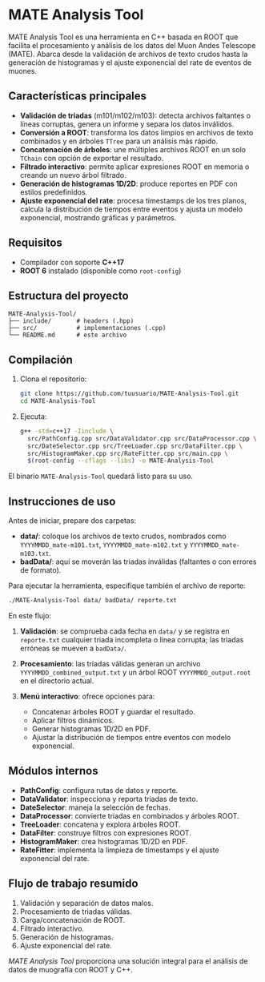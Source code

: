 # MATE Analysis Tool

MATE Analysis Tool es una herramienta en C++ basada en ROOT que facilita el procesamiento y análisis de los datos del Muon Andes Telescope (MATE). Abarca desde la validación de archivos de texto crudos hasta la generación de histogramas y el ajuste exponencial del rate de eventos de muones.

## Características principales

* **Validación de triadas** (m101/m102/m103): detecta archivos faltantes o líneas corruptas, genera un informe y separa los datos inválidos.
* **Conversión a ROOT**: transforma los datos limpios en archivos de texto combinados y en árboles `TTree` para un análisis más rápido.
* **Concatenación de árboles**: une múltiples archivos ROOT en un solo `TChain` con opción de exportar el resultado.
* **Filtrado interactivo**: permite aplicar expresiones ROOT en memoria o creando un nuevo árbol filtrado.
* **Generación de histogramas 1D/2D**: produce reportes en PDF con estilos predefinidos.
* **Ajuste exponencial del rate**: procesa timestamps de los tres planos, calcula la distribución de tiempos entre eventos y ajusta un modelo exponencial, mostrando gráficas y parámetros.

## Requisitos

* Compilador con soporte **C++17**
* **ROOT 6** instalado (disponible como `root-config`)

## Estructura del proyecto

```
MATE-Analysis-Tool/
├── include/       # headers (.hpp)
├── src/           # implementaciones (.cpp)
└── README.md      # este archivo
```

## Compilación

1. Clona el repositorio:

   ```sh
   git clone https://github.com/tuusuario/MATE-Analysis-Tool.git
   cd MATE-Analysis-Tool
   ```
2. Ejecuta:

   ```sh
   g++ -std=c++17 -Iinclude \
     src/PathConfig.cpp src/DataValidator.cpp src/DataProcessor.cpp \
     src/DateSelector.cpp src/TreeLoader.cpp src/DataFilter.cpp \
     src/HistogramMaker.cpp src/RateFitter.cpp src/main.cpp \
     $(root-config --cflags --libs) -o MATE-Analysis-Tool
   ```

El binario `MATE-Analysis-Tool` quedará listo para su uso.

## Instrucciones de uso

Antes de iniciar, prepare dos carpetas:

* **data/**: coloque los archivos de texto crudos, nombrados como `YYYYMMDD_mate-m101.txt`, `YYYYMMDD_mate-m102.txt` y `YYYYMMDD_mate-m103.txt`.
* **badData/**: aquí se moverán las triadas inválidas (faltantes o con errores de formato).

Para ejecutar la herramienta, especifique también el archivo de reporte:

```sh
./MATE-Analysis-Tool data/ badData/ reporte.txt
```

En este flujo:

1. **Validación**: se comprueba cada fecha en `data/` y se registra en `reporte.txt` cualquier triada incompleta o línea corrupta; las triadas erróneas se mueven a `badData/`.
2. **Procesamiento**: las triadas válidas generan un archivo `YYYYMMDD_combined_output.txt` y un árbol ROOT `YYYYMMDD_output.root` en el directorio actual.
3. **Menú interactivo**: ofrece opciones para:

   * Concatenar árboles ROOT y guardar el resultado.
   * Aplicar filtros dinámicos.
   * Generar histogramas 1D/2D en PDF.
   * Ajustar la distribución de tiempos entre eventos con modelo exponencial.

## Módulos internos

* **PathConfig**: configura rutas de datos y reporte.
* **DataValidator**: inspecciona y reporta triadas de texto.
* **DateSelector**: maneja la selección de fechas.
* **DataProcessor**: convierte triadas en combinados y árboles ROOT.
* **TreeLoader**: concatena y explora árboles ROOT.
* **DataFilter**: construye filtros con expresiones ROOT.
* **HistogramMaker**: crea histogramas 1D/2D en PDF.
* **RateFitter**: implementa la limpieza de timestamps y el ajuste exponencial del rate.

## Flujo de trabajo resumido

1. Validación y separación de datos malos.
2. Procesamiento de triadas válidas.
3. Carga/concatenación de ROOT.
4. Filtrado interactivo.
5. Generación de histogramas.
6. Ajuste exponencial del rate.


*MATE Analysis Tool* proporciona una solución integral para el análisis de datos de muografía con ROOT y C++.
